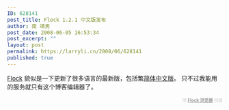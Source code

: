 ```yaml
---
ID: 628141
post_title: Flock 1.2.1 中文版发布
author: 南 靖男
post_date: 2008-06-05 16:53:34
post_excerpt: ""
layout: post
permalink: https://larryli.cn/2008/06/628141
published: true
---
```

<a href="http://www.flock.com/">Flock</a> 貌似是一下更新了很多语言的最新版，包括繁<a href="http://www.flock.com/update/1.2.1/zh-CN/">简体中文版</a>。
只不过我能用的服务就只有这个博客编辑器了。
   <div class="flockcredit" style="text-align: right; color: #CCC; font-size: x-small;">用 <a href="http://www.flock.com/blogged-with-flock" style="color: #999; font-weight: bold;" target="_new" title="Flock Browser">Flock 浏览器</a> 创建</div>